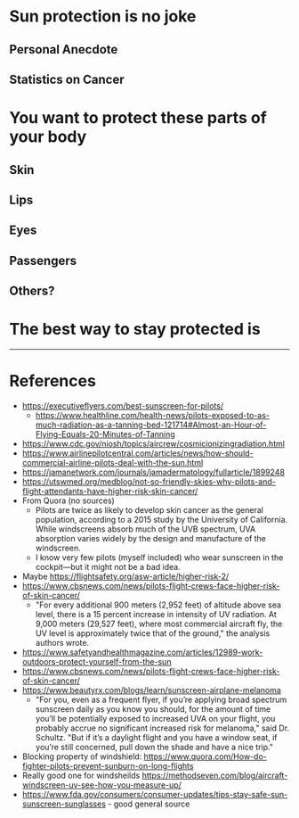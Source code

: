 # Sun protection is no joke
## Personal Anecdote 

## Statistics on Cancer

# You want to protect these parts of your body
## Skin

## Lips

## Eyes

## Passengers

## Others?

# The best way to stay protected is




----

# References
* https://executiveflyers.com/best-sunscreen-for-pilots/
	* https://www.healthline.com/health-news/pilots-exposed-to-as-much-radiation-as-a-tanning-bed-121714#Almost-an-Hour-of-Flying-Equals-20-Minutes-of-Tanning
* https://www.cdc.gov/niosh/topics/aircrew/cosmicionizingradiation.html
* https://www.airlinepilotcentral.com/articles/news/how-should-commercial-airline-pilots-deal-with-the-sun.html
* https://jamanetwork.com/journals/jamadermatology/fullarticle/1899248
* https://utswmed.org/medblog/not-so-friendly-skies-why-pilots-and-flight-attendants-have-higher-risk-skin-cancer/
* From Quora (no sources)
	* Pilots are twice as likely to develop skin cancer as the general population, according to a 2015 study by the University of California. While windscreens absorb much of the UVB spectrum, UVA absorption varies widely by the design and manufacture of the windscreen.
	* I know very few pilots (myself included) who wear sunscreen in the cockpit—but it might not be a bad idea.
* Maybe https://flightsafety.org/asw-article/higher-risk-2/
* https://www.cbsnews.com/news/pilots-flight-crews-face-higher-risk-of-skin-cancer/
	* "For every additional 900 meters (2,952 feet) of altitude above sea level, there is a 15 percent increase in intensity of UV radiation. At 9,000 meters (29,527 feet), where most commercial aircraft fly, the UV level is approximately twice that of the ground," the analysis authors wrote.
* https://www.safetyandhealthmagazine.com/articles/12989-work-outdoors-protect-yourself-from-the-sun
* https://www.cbsnews.com/news/pilots-flight-crews-face-higher-risk-of-skin-cancer/
* https://www.beautyrx.com/blogs/learn/sunscreen-airplane-melanoma
	* "For you, even as a frequent flyer, if you’re applying broad spectrum sunscreen daily as you know you should, for the amount of time you’ll be potentially exposed to increased UVA on your flight, you probably accrue no significant increased risk for melanoma," said Dr. Schultz. "But if it’s a daylight flight and you have a window seat, if you’re still concerned, pull down the shade and have a nice trip."
* Blocking property of windshield: https://www.quora.com/How-do-fighter-pilots-prevent-sunburn-on-long-flights
* Really good one for windsheilds https://methodseven.com/blog/aircraft-windscreen-uv-see-how-you-measure-up/
* https://www.fda.gov/consumers/consumer-updates/tips-stay-safe-sun-sunscreen-sunglasses - good general source